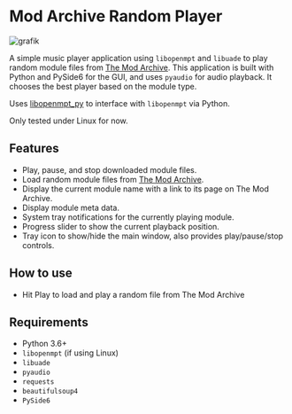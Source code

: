 # Mod Archive Random Player

![grafik](https://github.com/user-attachments/assets/08d67a9b-7e61-4688-b349-0bb50951f84b)

A simple music player application using `libopenmpt` and `libuade` to play random module files from [The Mod Archive](https://modarchive.org). This application is built with Python and PySide6 for the GUI, and uses `pyaudio` for audio playback. It chooses the best player based on the module type.

Uses [libopenmpt_py](https://github.com/shroom00/libopenmpt_py) to interface with `libopenmpt` via Python.

Only tested under Linux for now.

## Features

- Play, pause, and stop downloaded module files.
- Load random module files from [The Mod Archive](https://modarchive.org).
- Display the current module name with a link to its page on The Mod Archive.
- Display module meta data.
- System tray notifications for the currently playing module.
- Progress slider to show the current playback position.
- Tray icon to show/hide the main window, also provides play/pause/stop controls.

## How to use

- Hit Play to load and play a random file from The Mod Archive

## Requirements

- Python 3.6+
- `libopenmpt` (if using Linux)
- `libuade`
- `pyaudio`
- `requests`
- `beautifulsoup4`
- `PySide6`
